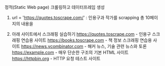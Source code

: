 정적(Static Web page) 크롤링하고 데이터프레임 생성
1. url = 'https://quotes.toscrape.com/' : 인용구과 작가를 scrapping 총 10페이지의 내용을

2. 아래 사이트에서 스크래핑 실습하기
https://quotes.toscrape.com - 인용구 스크래핑 연습용 사이트
https://books.toscrape.com - 책 정보 스크래핑 연습용 사이트
https://news.ycombinator.com - 해커 뉴스, 기술 관련 뉴스와 토론
https://example.com - 매우 단순한 구조의 기본 HTML 사이트
https://httpbin.org - HTTP 요청 테스트 사이트
